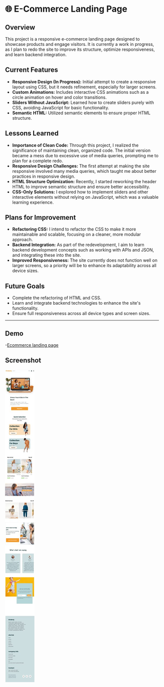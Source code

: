 # 🌐 E-Commerce Landing Page

## Overview

This project is a responsive e-commerce landing page designed to showcase products and engage visitors. It is currently a work in progress, as I plan to redo the site to improve its structure, optimize responsiveness, and learn backend integration.

## Current Features

- **Responsive Design (In Progress):** Initial attempt to create a responsive layout using CSS, but it needs refinement, especially for larger screens.
- **Custom Animations:** Includes interactive CSS animations such as a circle animation on hover and color transitions.
- **Sliders Without JavaScript:** Learned how to create sliders purely with CSS, avoiding JavaScript for basic functionality.
- **Semantic HTML:** Utilized semantic elements to ensure proper HTML structure.

## Lessons Learned

- **Importance of Clean Code:** Through this project, I realized the significance of maintaining clean, organized code. The initial version became a mess due to excessive use of media queries, prompting me to plan for a complete redo.
- **Responsive Design Challenges:** The first attempt at making the site responsive involved many media queries, which taught me about better practices in responsive design.
- **HTML Structure Optimization:** Recently, I started reworking the header HTML to improve semantic structure and ensure better accessibility.
- **CSS-Only Solutions:** I explored how to implement sliders and other interactive elements without relying on JavaScript, which was a valuable learning experience.

## Plans for Improvement

- **Refactoring CSS:** I intend to refactor the CSS to make it more maintainable and scalable, focusing on a cleaner, more modular approach.
- **Backend Integration:** As part of the redevelopment, I aim to learn backend development concepts such as working with APIs and JSON, and integrating these into the site.
- **Improved Responsiveness:** The site currently does not function well on larger screens, so a priority will be to enhance its adaptability across all device sizes.


## Future Goals

- Complete the refactoring of HTML and CSS.
- Learn and integrate backend technologies to enhance the site's functionality.
- Ensure full responsiveness across all device types and screen sizes.

 
---


## Demo 

-[Ecommerce landing page](https://himihiba.github.io/E-commerce-site/)


## Screenshot

![](./1.jpg)